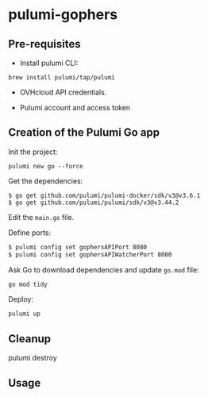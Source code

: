 # pulumi-gophers

## Pre-requisites

* Install pulumi CLI:

```
brew install pulumi/tap/pulumi
```

* OVHcloud API credentials.

* Pulumi account and access token

## Creation of the Pulumi Go app

Init the project:

```
pulumi new go --force
```

Get the dependencies:

```
$ go get github.com/pulumi/pulumi-docker/sdk/v3@v3.6.1
$ go get github.com/pulumi/pulumi/sdk/v3@v3.44.2
```

Edit the `main.go` file.

Define ports:

```bash
$ pulumi config set gophersAPIPort 8080
$ pulumi config set gophersAPIWatcherPort 8000
```

Ask Go to download dependencies and update `go.mod` file:

```bash
go mod tidy
```

Deploy:

```bash
pulumi up
```

## Cleanup

pulumi destroy

## Usage